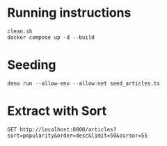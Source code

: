 # Running instructions

```
clean.sh
docker compose up -d --build
```

# Seeding

```
deno run --allow-env --allow-net seed_articles.ts
```

# Extract with Sort

```
GET http://localhost:8000/articles?sort=popularity&order=desc&limit=50&cursor=55
```